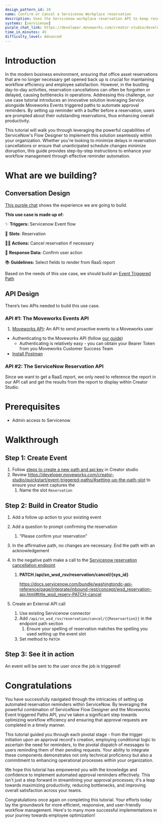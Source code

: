 ```yaml
---
design_pattern_id: 10
name: Confirm or Cancel a Servicenow Workplace reservation
description: Uses the Servicenow workplace reservation API to keep reservations accountable
systems: [servicenow]
purple_chat_link: https://developer.moveworks.com/creator-studio/developer-tools/purple-chat-builder/?workspace={"title"%3A"My+Workspace"%2C"botSettings"%3A{"name"%3A"Lumi"}%2C"mocks"%3A[{"id"%3A5690%2C"title"%3A"Mock+1"%2C"transcript"%3A{"settings"%3A{"colorStyle"%3A"LIGHT"%2C"startTime"%3A"11%3A43+AM"%2C"defaultPerson"%3A"GWEN"%2C"editable"%3Atrue%2C"botName"%3A"Lumi"}%2C"messages"%3A[{"from"%3A"BOT"%2C"text"%3A"Hello+Gwen%2C\n+You+have+a+desk+reserved+in+the+office+at+9+am+today.+Could+you+confirm+that+you+will+be+making+that+reservation%3F"%2C"cards"%3A[{"title"%3A"Reservation+Confirmation"%2C"text"%3A"Please+Confirm+your+reservation."}%2C{"buttons"%3A[{"style"%3A"PRIMARY"%2C"text"%3A"Yes%2C+I+will+be+there"}%2C{"text"%3A"No%2C+I+cannot+make+it"}]}]}%2C{"from"%3A"ANNOTATION"%2C"text"%3A"Lumi+awaits+user+confirmation+to+either+hold+reservation%2C+or+reach+out+to+Servicenow+to+cancel"}%2C{"from"%3A"USER"%2C"text"%3A"No%2C+I+cannot+Make+it"}%2C{"from"%3A"BOT"%2C"text"%3A"Confirmed%2C+cancelling+your+desk+reservation+at+the+office+today"}%2C{"from"%3A"ANNOTATION"%2C"text"%3A"If+the+response+is+positive+no+action+is+taken+and+the+reservation+is+held.\n+If+the+response+is+negative+<p>Lumi+reaches+out+to+the+<code>%2Fapi%2Fsn_wsd_rsv%2Freservation%2Fcancel<%2Fcode><%2Fp>+Servicenow+API+endpoint+and+cancels+the+reservation+automatically."}]}}]}
time_in_minutes: 45
difficulty_level: Advanced
---
```


# **Introduction**

In the modern business environment, ensuring that office asset reservations that are no longer necessary get opened back up is crucial for maintaining workflow efficiency and employee satisfaction. However, in the bustling day-to-day activities, reservation cancellations can often be forgotten or delayed, causing bottlenecks in operations. Addressing this challenge, our use case tutorial introduces an innovative solution leveraging Service alongside Moveworks Events triggered paths to automate approval reminders. By setting up reminder with a buffer before a reservation, users are prompted about their outstanding reservations, thus enhancing overall productivity.

This tutorial will walk you through leveraging the powerful capabilities of ServiceNow's Flow Designer to implement this solution seamlessly within your organization. Whether you're looking to minimize delays in reservation cancellations or ensure that unanticipated schedule changes minimize disruption, this guide provides step-by-step instructions to enhance your workflow management through effective reminder automation.

# What are we building?

## Conversation Design

[This purple chat](https://developer.moveworks.com/creator-studio/developer-tools/purple-chat-builder/?workspace={"title"%3A"My+Workspace"%2C"botSettings"%3A{"name"%3A"Lumi"}%2C"mocks"%3A[{"id"%3A5690%2C"title"%3A"Mock+1"%2C"transcript"%3A{"settings"%3A{"colorStyle"%3A"LIGHT"%2C"startTime"%3A"11%3A43+AM"%2C"defaultPerson"%3A"GWEN"%2C"editable"%3Atrue%2C"botName"%3A"Lumi"}%2C"messages"%3A[{"from"%3A"BOT"%2C"text"%3A"Hello+Gwen%2C\n+You+have+a+desk+reserved+in+the+office+at+9+am+today.+Could+you+confirm+that+you+will+be+making+that+reservation%3F"%2C"cards"%3A[{"title"%3A"Reservation+Confirmation"%2C"text"%3A"Please+Confirm+your+reservation."}%2C{"buttons"%3A[{"style"%3A"PRIMARY"%2C"text"%3A"Yes%2C+I+will+be+there"}%2C{"text"%3A"No%2C+I+cannot+make+it"}]}]}%2C{"from"%3A"ANNOTATION"%2C"text"%3A"Lumi+awaits+user+confirmation+to+either+hold+reservation%2C+or+reach+out+to+Servicenow+to+cancel"}%2C{"from"%3A"USER"%2C"text"%3A"No%2C+I+cannot+Make+it"}%2C{"from"%3A"BOT"%2C"text"%3A"Confirmed%2C+cancelling+your+desk+reservation+at+the+office+today"}%2C{"from"%3A"ANNOTATION"%2C"text"%3A"If+the+response+is+positive+no+action+is+taken+and+the+reservation+is+held.\n+If+the+response+is+negative+<p>Lumi+reaches+out+to+the+<code>%2Fapi%2Fsn_wsd_rsv%2Freservation%2Fcancel<%2Fcode><%2Fp>+Servicenow+API+endpoint+and+cancels+the+reservation+automatically."}]}}]}) shows the experience we are going to build.

**This use case is made up of:**

✨ **Triggers:** Servicenow Event flow

🤲 **Slots**: Reservation

🏃‍♂️ **Actions:** Cancel reservation if necessary

📜 **Response Data:** Confirm user action

📚 **Guidelines:** Select fields to render from RaaS report

Based on the needs of this use case, we should build an [Event Triggered Path](https://developer.moveworks.com/creator-studio/resources/design-pattern?id=static-query)

## API Design

There’s two APIs needed to build this use case.

### API #1: The Moveworks Events API

1. [Moveworks API](https://developer.moveworks.com/openapi/reference/#operation/sendMessageForEvent)**:** An API to send proactive events to a Moveworks user

- Authenticating to the Moveworks API (follow [our guide](https://developer.moveworks.com/openapi/reference/#operation/testAuth))
  - Authenticating is relatively easy - you can obtain your Bearer Token from you Moveworks Customer Success Team
- [Install Postman](https://www.postman.com/downloads/)

### API #2: The ServiceNow Reservation API

Since we want to get a RaaS report, we only need to reference the report in our API call and get the results from the report to display within Creator Studio.

# **Prerequisites**

- Admin access to Servicenow

# **Walkthrough**

## **Step 1: Create Event**

1. Follow [steps to create a new path and api key](https://developer.moveworks.com/creator-studio/quickstart/events/) in Creator studio
2. Review <https://developer.moveworks.com/creator-studio/quickstart/event-triggered-paths/#setting-up-the-path-slot> to ensure your event captures the
    1. Name the slot `Reservation`

## **Step 2: Build in Creator Studio**

1. Add a follow up action to your existing event
2. Add a question to prompt confirming the reservation
    1. “Please confirm your reservation”
3. In the affirmative path, no changes are necessary. End the path with an acknowledgement
4. In the negative path make a call to the [Servicenow reservation cancellation endpoint](https://docs.servicenow.com/bundle/washingtondc-api-reference/page/integrate/inbound-rest/concept/wsd_reservation-api.html#title_wsd_reserv-PATCH-cancel)
    1. **PATCH /api/sn_wsd_rsv/reservation/cancel/{sys_id}**

        <https://docs.servicenow.com/bundle/washingtondc-api-reference/page/integrate/inbound-rest/concept/wsd_reservation-api.html#title_wsd_reserv-PATCH-cancel>

5. Create an External API call
    1. Use existing Servicenow connector
    2. Add `/api/sn_wsd_rsv/reservation/cancel/{{Reservartion}}` in the endpoint path section
        1. Ensure your spelling of reservation matches the spelling you used setting up the event slot
    3. Set method to `PATCH`

## Step 3: See it in action

An event will be sent to the user once the job is triggered!

# Congratulations

You have successfully navigated through the intricacies of setting up automated reservation reminders within ServiceNow. By leveraging the powerful combination of ServiceNow Flow Designer and the Moveworks Event triggered Paths API, you've taken a significant step towards optimizing workflow efficiency and ensuring that approval requests are completed in a timely manner.

This tutorial guided you through each pivotal stage - from the trigger initiation upon an approval record's creation, employing conditional logic to ascertain the need for reminders, to the pivotal dispatch of messages to users reminding them of their pending requests. Your ability to integrate these components demonstrates not only technical proficiency but also a commitment to enhancing operational processes within your organization.

We hope this tutorial has empowered you with the knowledge and confidence to implement automated approval reminders effectively. This isn't just a step forward in streamlining your approval processes; it's a leap towards maximizing productivity, reducing bottlenecks, and improving overall satisfaction across your teams.

Congratulations once again on completing this tutorial. Your efforts today lay the groundwork for more efficient, responsive, and user-friendly workflow management. Here's to many more successful implementations in your journey towards employee optimization!
